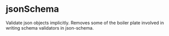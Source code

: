 jsonSchema
============

Validate json objects implicitly.
Removes some of the boiler plate involved in writing schema validators in json-schema.
